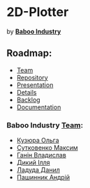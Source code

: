 # 2D-Plotter
by [**Baboo Industry**](https://github.com/orgs/progbase/teams/baboo-industry)
<!-- logo should be here -->
## Roadmap:
* [Team](#baboo-indastry-team)
* [Repository](https://github.com/progbase/2D-Plotter)
* [Presentation](#)
* [Details](#)
* [Backlog](#)
* [Documentation](https://docs.google.com/document/d/1ylTSaVnbQjjZEMylgC8xtbFBRXJzI3INwBUrYcpBy20/edit)


### **Baboo Industry** [Team](https://github.com/orgs/progbase/teams/baboo-industry):
- [Кузюра Ольга](https://github.com/oliakuzyura)
- [Сутковенко Максим](https://github.com/Subuday)
- [Ганін Владислав](https://github.com/firmeldir)
- [Дикий Ілля](https://github.com/stilpert)
- [Ладуда Данил](https://github.com/ladudanil)
- [Пашинник Андрій](https://github.com/tobira-shoe)
